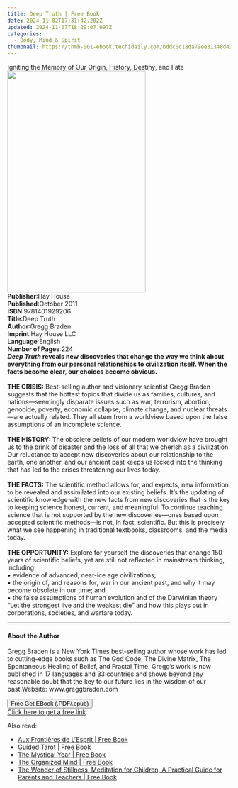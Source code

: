 ```yaml
---
title: Deep Truth | Free Book
date: 2024-11-02T17:31:42.202Z
updated: 2024-11-07T18:29:07.097Z
categories:
  - Body, Mind & Spirit
thumbnail: https://thmb-001-ebook.techidaily.com/bddc0c18da79ee31348d429b49775cd3a61edbbc879f83a36cdc8797d1b3a86f.jpg
---
```

<main id="book-container">
  <div class="flex flex-col">
    <div class="book-brief flex-1 py-6 px-4 sm:p-6 md:py-10 md:px-8">
      <!-- brief-->
      <div class="book-brief-main">
        Igniting the Memory of Our Origin, History, Destiny, and Fate
      </div>
    </div>
    <div
      class="book-meta-info flex-1 grid gap-4 col-start-1 col-end-3 row-start-1 sm:mb-6 sm:grid-cols-4 lg:gap-6 lg:col-start-2 lg:row-end-6 lg:row-span-6 lg:mb-0"
    >
      <div
        class="book-meta-info-left place-content-center mt-4 p-4 text-sm leading-6 col-start-2 col-span-2 dark:text-slate-400"
      >
        <img
          class="w-full h-500 object-cover rounded-lg sm:h-255 sm:col-span-2 lg:col-span-full"
          src="https://img-001-ebook.techidaily.com/8b210a9a40382521980618e070e019423b0e07e6bc2e9720660443a58ba621a1.jpg"
          alt=""
          width="312"
          height="500"
        />
      </div>
      <div
        class="book-meta-info-right mt-2 col-start-1 row-start-2 col-span-3 self-center"
      >
        <!-- meta data  -->
        <div class="flex flex-col px-4 md:px-8">
          <div class="flex-1">
            <strong>Publisher</strong>:<span class="px-2">Hay House</span>
          </div>
          <div class="flex-1">
            <strong>Published</strong>:<span class="px-2">October 2011</span>
          </div>
          <div class="flex-1">
            <strong>ISBN</strong>:<span class="px-2">9781401929206</span>
          </div>
          <div class="flex-1">
            <strong>Title</strong>:<span class="px-2">Deep Truth</span>
          </div>
          <div class="flex-1">
            <strong>Author</strong>:<span class="px-2">Gregg Braden</span>
          </div>
          <div class="flex-1">
            <strong>Imprint</strong>:<span class="px-2">Hay House LLC</span>
          </div>
          <div class="flex-1">
            <strong>Language</strong>:<span class="px-2">English</span>
          </div>
          <div class="flex-1">
            <strong>Number of Pages</strong>:<span class="px-2">224</span>
          </div>
        </div>
      </div>
    </div>
    <div class="book-description flex-1 py-6 px-4 sm:p-6 md:py-10 md:px-8">
      <div class="book-description-main">
        <div accordion-content="" id="description">
          <b
            ><i>Deep Truth</i> reveals new discoveries that change the way we
            think about everything from our personal relationships to
            civilization itself. When the facts become clear, our choices become
            obvious.<br /><br />THE CRISIS:</b
          >
          Best-selling author and visionary scientist Gregg Braden suggests that
          the hottest topics that divide us as families, cultures, and
          nations—seemingly disparate issues such as war, terrorism, abortion,
          genocide, poverty, economic collapse, climate change, and nuclear
          threats—are actually related. They all stem from a worldview based
          upon the false assumptions of an incomplete science.<br /><br /><b
            >THE HISTORY:</b
          >
          The obsolete beliefs of our modern worldview have brought us to the
          brink of disaster and the loss of all that we cherish as a
          civilization. Our reluctance to accept new discoveries about our
          relationship to the earth, one another, and our ancient past keeps us
          locked into the thinking that has led to the crises threatening our
          lives today.<br /><br /><b>THE FACTS:</b> The scientific method allows
          for, and expects, new information to be revealed and assimilated into
          our existing beliefs. It’s the updating of scientific knowledge with
          the new facts from new discoveries that is the key to keeping science
          honest, current, and meaningful. To continue teaching science that is
          not supported by the new discoveries—ones based upon accepted
          scientific methods—is not, in fact, scientific. But this is precisely
          what we see happening in traditional textbooks, classrooms, and the
          media today.<br /><br /><b>THE OPPORTUNITY:</b> Explore for yourself
          the discoveries that change 150 years of scientific beliefs, yet are
          still not reflected in mainstream thinking, including:<br />• evidence
          of advanced, near-ice age civilizations; <br />• the origin of, and
          reasons for, war in our ancient past, and why it may become obsolete
          in our time; and <br />• the false assumptions of human evolution and
          of the Darwinian theory “Let the strongest live and the weakest die”
          and how this plays out in corporations, societies, and warfare today.
        </div>
        <div class="accordion-fader"></div>
      </div>
    </div>
    <div class="book-excerpts flex-1 py-6 px-4 sm:p-6 md:py-10 md:px-8">
      <!-- excerpts-->
      <div class="book-excerpts-main">
        <hr />
        <h4 class="placeholder placeholder-heading">
          <span>About the Author</span>
        </h4>
        <p>
          Gregg Braden is a New York Times best-selling author whose work has
          led to cutting-edge books such as The God Code, The Divine Matrix, The
          Spontaneous Healing of Belief, and Fractal Time. Gregg’s work is now
          published in 17 languages and 33 countries and shows beyond any
          reasonable doubt that the key to our future lies in the wisdom of our
          past.Website: www.greggbraden.com
        </p>
      </div>
    </div>
    <div
      class="book-about-author flex-1 py-6 px-4 sm:p-6 md:py-10 md:px-8"
    ></div>
    <div class="book-free-get flex-1 py-6 px-4 sm:p-6 md:py-10 md:px-8">
      <button
        id="btn-free-get"
        class="bg-blue-500 hover:bg-blue-700 text-white font-bold py-2 px-4 rounded"
      >
        Free Get EBook (.PDF/.epub)
      </button>
      <div id="countdown-display" class="px-2 text-lg mt-2"></div>
      <a
        id="free-link"
        class="hidden bg-blue-500 hover:bg-blue-700 text-white font-bold py-2 px-4 rounded"
        href="https://www.ebooks.com/en-us/book/96317048/deep-truth/gregg-braden/"
        target="_blank"
        >Click here to get a free link</a
      >
    </div>
    <script>
      let countdownTime = 0;
      let countdownInterval = null;
      document
        .getElementById('btn-free-get')
        .addEventListener('click', startCountdown);
      function startCountdown() {
        countdownTime = new Date().getTime() + 60000 * 3;
        countdownInterval = setInterval(updateCountdown, 1000);
        document.getElementById('btn-free-get').disabled = true;
        document
          .getElementById('btn-free-get')
          .classList.add('bg-gray-500', 'cursor-not-allowed');
      }
      function updateCountdown() {
        let currentTime = new Date().getTime();
        let timeLeft = countdownTime - currentTime;
        let secondsLeft = Math.floor(timeLeft / 1000);
        document.getElementById('countdown-display').innerHTML =
          `Remaining time: ${secondsLeft} seconds.`;
        if (secondsLeft <= 0) {
          clearInterval(countdownInterval);
          document.getElementById('btn-free-get').classList.add('hidden');
          document.getElementById('free-link').classList.remove('hidden');
          document.getElementById('countdown-display').innerHTML = '';
        }
      }
    </script>
  </div>
</main>

<ins class="adsbygoogle"
      style="display:block"
      data-ad-client="ca-pub-7571918770474297"
      data-ad-slot="8358498916"
      data-ad-format="auto"
      data-full-width-responsive="true"></ins>
    

<span class="atpl-alsoreadstyle">Also read:</span>
<div><ul>
<li><a href="https://novels-ebooks.techidaily.com/210113114-9782824634326-aux-frontieres-de-lesprit/"><u>Aux Frontières de L'Esprit | Free Book</u></a></li>
<li><a href="https://novels-ebooks.techidaily.com/210114047-9780593196984-guided-tarot/"><u>Guided Tarot | Free Book</u></a></li>
<li><a href="https://novels-ebooks.techidaily.com/210113864-9781787136700-the-mystical-year/"><u>The Mystical Year | Free Book</u></a></li>
<li><a href="https://novels-ebooks.techidaily.com/210113536-9781087909127-the-organized-mind/"><u>The Organized Mind | Free Book</u></a></li>
<li><a href="https://novels-ebooks.techidaily.com/210113183-9781916099524-the-wonder-of-stillness-meditation-for-children-a-practical-guide-for-parents-and-teachers/"><u>The Wonder of Stillness, Meditation for Children, A Practical Guide for Parents and Teachers | Free Book</u></a></li>
</ul></div>

